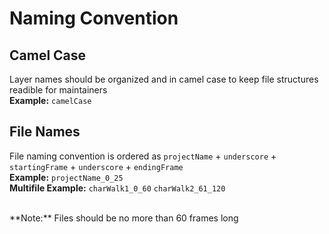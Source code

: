 # Naming Convention

## Camel Case <br>
Layer names should be organized and in camel case to keep file structures readible for maintainers <br>
**Example:** `camelCase`

## File Names <br>
File naming convention is ordered as `projectName` + `underscore` + `startingFrame` + `underscore` + `endingFrame`
<br>
**Example:** `projectName_0_25`
<br>
**Multifile Example:** `charWalk1_0_60` `charWalk2_61_120`

<br>
**Note:** Files should be no more than 60 frames long
